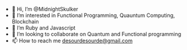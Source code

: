 - 👋 Hi, I’m @MidnightSkulker
- 👀 I’m interested in Functional Programming, Quauntum Computing, Blockchain
- 🌱 I’m Ruby and Javascript
- 💞️ I’m looking to collaborate on Quantum and Functional programming
- 📫 How to reach me desourdesourde@gmail.com

<!---
MidnightSkulker/MidnightSkulker is a ✨ special ✨ repository because its `README.md` (this file) appears on your GitHub profile.
You can click the Preview link to take a look at your changes.
--->
